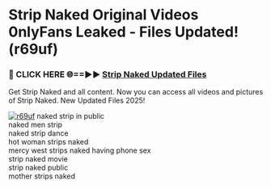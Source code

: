 # Strip Naked Original Videos 0nlyFans Leaked - Files Updated! (r69uf)

<h3>🔴 CLICK HERE 🌐==►► <a href="https://tinyurl.com/up5wt9bj" rel="nofollow">Strip Naked Updated Files</a></h3>

Get Strip Naked and all content. Now you can access all videos and pictures of Strip Naked. New Updated Files 2025!

[![r69uf](https://i.imgur.com/ABiUzMV.gif)](https://tinyurl.com/up5wt9bj)
naked strip in public<br>
naked men strip<br>
naked strip dance<br>
hot woman strips naked<br>
mercy west strips naked having phone sex<br>
strip naked movie<br>
strip naked public<br>
mother strips naked